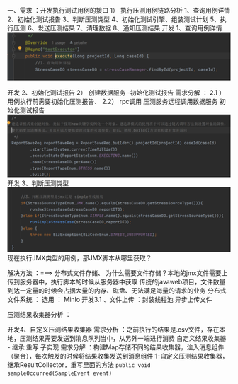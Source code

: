 一、需求 ：开发执行测试用例的接口
1） 执行压测用例链路分析
1、查询用例详情
2、初始化测试报告
3、判断压测类型
4、初始化测试引擎、组装测试计划
5、执行压测
6、发送压测结果
7、清理数据
8、通知压测结果
开发 1、查询用例详情
![img.png](img.png) 

开发 2、初始化测试报告
2） 创建数据服务 -初始化测试报告
需求分解 ：
2.1 ） 用例执行前需要初始化压测报告、
2.2） rpc调用 压测服务远程调用数据服务
初始化测试报告 
![img_1.png](img_1.png)
开发 3、判断压测类型
![img_2.png](img_2.png)
现在执行JMX类型的用例，那JMX脚本从哪里获取？

解决方法 ：===> 分布式文件存储、
为什么需要文件存储？本地的jmx文件需要上传到服务器中，执行脚本的时候从服务器中获取
传统的javaweb项目，文件数量到达一定量的时候会占据大量的内存、磁盘、无法满足海量的请求的业务
分布式文件系统 ：
选用 ： Minlo
开发3.1 、文件上传  ：封装线程池 异步上传文件

压测结果收集器分析 ：

开发4、自定义压测结果收集器
需求分析 ：之前执行的结果是.csv文件，存在本地，压测结果需要发送到消息队列当中，从另外一端进行消费
自定义结果收集器 -  继承 重写 子实现
需求分解 ：构建Map存储不同的结果收集器，注入消息组件（聚合），每次触发的时候将结果收集发送到消息组件
1-自定义压测结果收集器，继承ResultCollector，重写里面的方法  `public void sampleOccurred(SampleEvent event)` 




